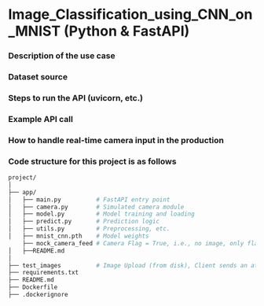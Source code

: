 # Image_Classification_using_CNN_on_MNIST (Python & FastAPI)

### Description of the use case
### Dataset source
### Steps to run the API (uvicorn, etc.)
### Example API call
### How to handle real-time camera input in the production

### Code structure for this project is as follows
```bash
project/
│
├── app/
│   ├── main.py          # FastAPI entry point
│   ├── camera.py        # Simulated camera module
│   ├── model.py         # Model training and loading
│   ├── predict.py       # Prediction logic
│   ├── utils.py         # Preprocessing, etc.
│   ├── mnist_cnn.pth    # Model weights
    ├── mock_camera_feed # Camera Flag = True, i.e., no image, only flag
│   ├──README.md        
│
├── test_images          # Image Upload (from disk), Client sends an attached image file i.e., Camera Flag = False
├── requirements.txt
├── README.md
├── Dockerfile
├── .dockerignore

```
